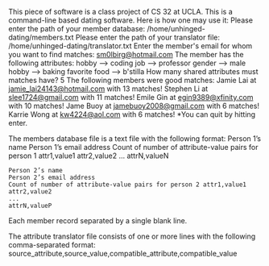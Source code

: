 This piece of software is a class project of CS 32 at UCLA.
This is a command-line based dating software. Here is how one may use it:
	Please enter the path of your member database: /home/unhinged-dating/members.txt
	Please enter the path of your translator file: /home/unhinged-dating/translator.txt
	Enter the member's email for whom you want to find matches: sm0lbirg@hotmail.com
	The member has the following attributes:
	hobby --> coding
	job --> professor
	gender --> male
	hobby --> baking
	favorite food --> b'stilla
	How many shared attributes must matches have? 5
	The following members were good matches:
	Jamie Lai at jamie_lai24143@hotmail.com with 13 matches! Stephen Li at slee1724@gmail.com with 11 matches!
	Emile Gin at egin9389@xfinity.com with 10 matches!
	Jame Buoy at jamebuoy2008@gmail.com with 6 matches! Karrie Wong at kw4224@aol.com with 6 matches!
*You can quit by hitting enter.

The members database file is a text file with the following format:
	Person 1’s name
  Person 1’s email address
	Count of number of attribute-value pairs for person 1 attr1,value1
	attr2,value2
	...
  attrN,valueN
	
	Person 2’s name
	Person 2’s email address
	Count of number of attribute-value pairs for person 2 attr1,value1
	attr2,value2
	...
	attrN,valueP
Each member record separated by a single blank line.

The attribute translator file consists of one or more lines with the following comma-separated format:
	source_attribute,source_value,compatible_attribute,compatible_value
